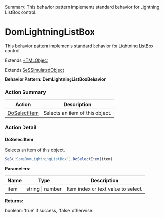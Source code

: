 Summary: This behavior pattern implements standard behavior for Lightning ListBox control.

# DomLightningListBox

This behavior pattern implements standard behavior for Lightning ListBox control.
 
Extends [HTMLObject](HTMLObject.md)

Extends [SeSSimulatedObject](SeSSimulatedObject.md)





**Behavior Pattern: DomLightningListBoxBehavior**


<!-- ============================== property summary ========================== -->

  
<!-- ============================== action summary ========================== -->



### Action Summary

|  **Action** | **Description** | 
| ----------- | --------------- |
|  [DoSelectItem](#doselectitem) | Selects an item of this object. |




<!-- ============================== property detail ========================== -->
  
  
<!-- ============================== action detail ========================== -->
  
### Action Detail
    
<a name="DoSelectItem"></a>    
#### DoSelectItem

Selects an item of this object.

```javascript
SeS('SomeDomLightningListBox').DoSelectItem(item)
```


**Parameters:**

|  **Name** | **Type** | **Description** |
| ---------- | -------- | --------------- |
| item | string \| number |  Item index or text value  to select. |




**Returns:**

boolean: 'true' if success, 'false' otherwise.



<a name="see.also.domlightninglistbox.doselectitem"></a>

  

